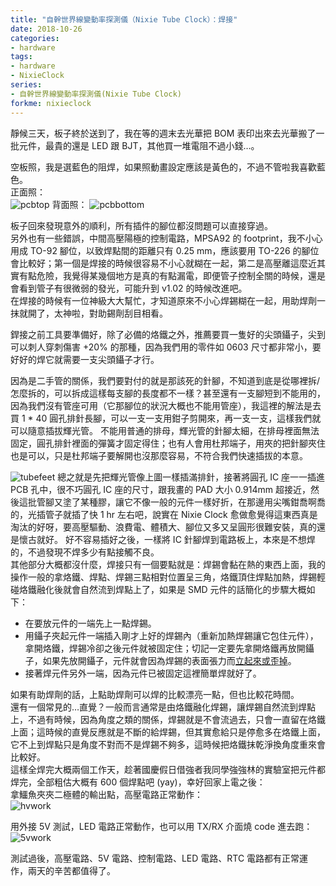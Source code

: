 ```yaml
---
title: "自幹世界線變動率探測儀（Nixie Tube Clock）：焊接"
date: 2018-10-26
categories:
- hardware
tags:
- hardware
- NixieClock
series:
- 自幹世界線變動率探測儀(Nixie Tube Clock)
forkme: nixieclock
---
```


靜候三天，板子終於送到了，我在等的週末去光華把 BOM 表印出來去光華搬了一批元件，最貴的還是 LED 跟 BJT，其他買一堆電阻不過小錢…。  
<!--more-->

空板照，我是選藍色的阻焊，如果照動畫設定應該是黃色的，不過不管啦我喜歡藍色。  
正面照：  
![pcbtop](/images/nixie/pcbtop.png)
背面照：
![pcbbottom](/images/nixie/pcbbottom.png)

板子回來發現意外的順利，所有插件的腳位都沒問題可以直接穿過。  
另外也有一些錯誤，中間高壓陽極的控制電路，MPSA92 的 footprint，我不小心用成 TO-92 腳位，以致焊點間的距離只有 0.25 mm，應該要用 TO-226 的腳位會比較好；第一個是焊接的時候很容易不小心就糊在一起，第二是高壓離這麼近其實有點危險，我覺得某幾個地方是真的有點漏電，即便管子控制全關的時候，還是會看到管子有很微弱的發光，可能升到 v1.02 的時候改進吧。  
在焊接的時候有一位神級大大幫忙，才知道原來不小心焊錫糊在一起，用助焊劑一抹就開了，太神啦，對助錫劑刮目相看。  

銲接之前工具要準備好，除了必備的烙鐵之外，推薦要買一隻好的尖頭鑷子，尖到可以刺人穿刺傷害 +20% 的那種，因為我們用的零件如 0603 尺寸都非常小，要好好的焊它就需要一支尖頭鑷子才行。  

因為是二手管的關係，我們要對付的就是那該死的針腳，不知道到底是從哪裡拆/怎麼拆的，可以拆成這樣每支腳的長度都不一樣？甚至還有一支腳短到不能用的，因為我們沒有管座可用（它那腳位的狀況大概也不能用管座），我這裡的解法是去買 1 * 40 圓孔排針長腳，可以一支一支用鉗子剪開來，再一支一支，這樣我們就可以隨意插拔輝光管。  不能用普通的排母，輝光管的針腳太細，在排母裡面無法固定，圓孔排針裡面的彈簧才固定得住；也有人會用杜邦端子，用夾的把針腳夾住也是可以，只是杜邦端子要解開也沒那麼容易，不符合我們快速插拔的本意。  

![tubefeet](/images/nixie/DSC_1152.jpg)
總之就是先把輝光管像上圖一樣插滿排針，接著將圓孔 IC 座一一插進 PCB 孔中，很不巧圓孔 IC 座的尺寸，跟我畫的 PAD 大小 0.914mm 超接近，然後這批管腳又塗了某種膠，讓它不像一般的元件一樣好折，在那邊用尖嘴鉗喬啊喬的，光插管子就插了快 1 hr 左右吧，說實在 Nixie Clock 愈做愈覺得這東西真是淘汰的好呀，要高壓驅動、浪費電、體積大、腳位又多又呈圓形很難安裝，真的還是懷古就好。
好不容易插好之後，一樣將 IC 針腳焊到電路板上，本來是不想焊的，不過發現不焊多少有點接觸不良。  
其他部分大概都沒什麼，焊接只有一個要點就是：焊錫會黏在熱的東西上面，我的操作一般的拿烙鐵、焊點、焊錫三點相對位置呈三角，烙鐵頂住焊點加熱，焊錫輕碰烙鐵融化後就會自然流到焊點上了，如果是 SMD 元件的話簡化的步驟大概如下：  

* 在要放元件的一端先上一點焊錫。
* 用鑷子夾起元件一端插入剛才上好的焊錫內（重新加熱焊錫讓它包住元件），拿開烙鐵，焊錫冷卻之後元件就被固定住；切記一定要先拿開烙鐵再放開鑷子，如果先放開鑷子，元件就會因為焊錫的表面張力而[立起來或歪掉](https://www.researchmfg.com/2014/02/solder-tombstone/)。
* 接著焊元件另外一端，因為元件已被固定這裡簡單焊就好了。

如果有助焊劑的話，上點助焊劑可以焊的比較漂亮一點，但也比較花時間。  
還有一個常見的…直覺？一般而言通常是由烙鐵融化焊錫，讓焊錫自然流到焊點上，不過有時候，因為角度之類的關係，焊錫就是不會流過去，只會一直留在烙鐵上面；這時候的直覺反應就是不斷的給焊錫，但其實愈給只是停愈多在烙鐵上面，它不上到焊點只是角度不對而不是焊錫不夠多，這時候把烙鐵抹乾淨換角度重來會比較好。    
這樣全焊完大概兩個工作天，趁著國慶假日借強者我同學強強林的實驗室把元件都焊完，全部粗估大概有 600 個焊點吧 (yay)，幸好回家上電之後：  
拿鱷魚夾夾二極體的輸出點，高壓電路正常動作：  
![hvwork](/images/nixie/DSC_1151.jpg)

用外接 5V 測試，LED 電路正常動作，也可以用 TX/RX 介面燒 code 進去跑：  
![5vwork](/images/nixie/DSC_1153.jpg)

測試過後，高壓電路、5V 電路、控制電路、LED 電路、RTC 電路都有正常運作，兩天的辛苦都值得了。 
